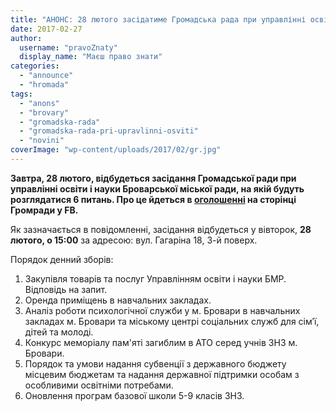 ```yaml
---
title: "АНОНС: 28 лютого засідатиме Громадська рада при управлінні освіти"
date: 2017-02-27
author: 
  username: "pravoZnaty"
  display_name: "Маєш право знати"
categories: 
  - "announce"
  - "hromada"
tags: 
  - "anons"
  - "brovary"
  - "gromadska-rada"
  - "gromadska-rada-pri-upravlinni-osviti"
  - "novini"
coverImage: "wp-content/uploads/2017/02/gr.jpg"
---
```


**Завтра, 28 лютого, відбудеться засідання Громадської ради при управлінні освіти і науки Броварської міської ради, на якій будуть розглядатися 6 питань. Про це йдеться в [оголошенні](https://www.facebook.com/gromadska.rada.osvita/posts/1904165263152396) на сторінці Громради у FB.**

Як зазначається в повідомленні, засідання відбудеться у вівторок, **28 лютого, о 15:00** за адресою: вул. Гагаріна 18, 3-й поверх.

Порядок денний зборів:

1. Закупівля товарів та послуг Управлінням освіти і науки БМР. Відповідь на запит.
2. Оренда приміщень в навчальних закладах.
3. Аналіз роботи психологічної служби у м. Бровари в навчальних закладах м. Бровари та міському центрі соціальних служб для сім′ї, дітей та молоді.
4. Конкурс меморіалу пам'яті загиблим в АТО серед учнів ЗНЗ м. Бровари.
5. Порядок та умови надання субвенції з державного бюджету місцевим бюджетам та надання державної підтримки особам з особливими освітніми потребами.
6. Оновлення програм базової школи 5-9 класів ЗНЗ.
